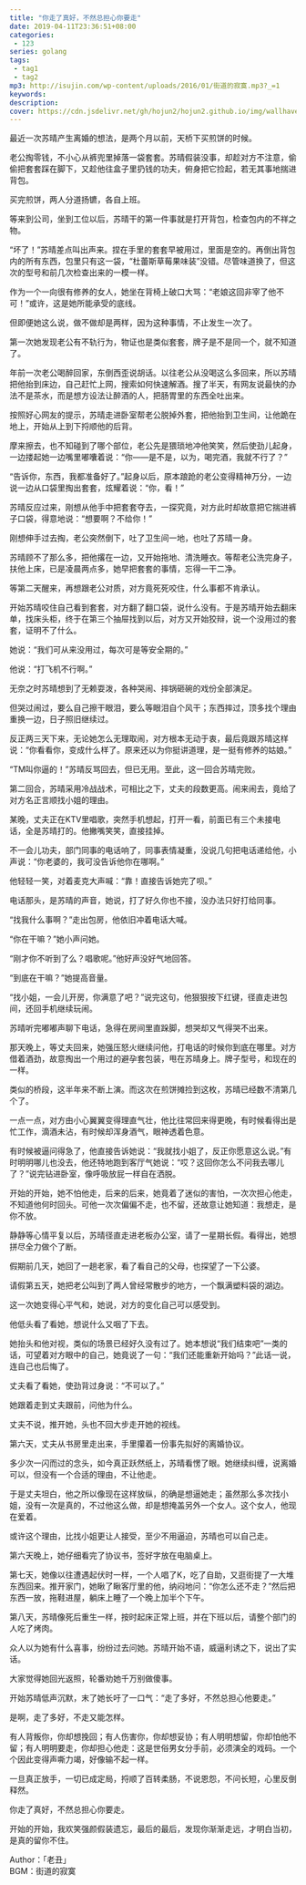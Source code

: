 ```yaml
---
title: "你走了真好，不然总担心你要走"
date: 2019-04-11T23:36:51+08:00
categories: 
 - 123
series: golang
tags: 
 - tag1
 - tag2
mp3: http://isujin.com/wp-content/uploads/2016/01/街道的寂寞.mp3?_=1
keywords:
description: 
cover: https://cdn.jsdelivr.net/gh/hojun2/hojun2.github.io/img/wallhaven-672007-2.jpg
---
```


最近一次苏晴产生离婚的想法，是两个月以前，天桥下买煎饼的时候。

老公掏零钱，不小心从裤兜里掉落一袋套套。苏晴假装没事，却趁对方不注意，偷偷把套套踩在脚下，又趁他往盒子里扔钱的功夫，俯身把它捡起，若无其事地揣进背包。

买完煎饼，两人分道扬镳，各自上班。

等来到公司，坐到工位以后，苏晴干的第一件事就是打开背包，检查包内的不祥之物。

“坏了！”苏晴差点叫出声来。捏在手里的套套早被用过，里面是空的。再倒出背包内的所有东西，包里只有这一袋，“杜蕾斯草莓果味装”没错。尽管味道换了，但这次的型号和前几次检查出来的一模一样。

作为一个一向很有修养的女人，她坐在背椅上破口大骂：“老娘这回非宰了他不可！”或许，这是她所能承受的底线。

但即便她这么说，做不做却是两样，因为这种事情，不止发生一次了。

第一次她发现老公有不轨行为，物证也是类似套套，牌子是不是同一个，就不知道了。

年前一次老公喝醉回家，东倒西歪说胡话。以往老公从没喝这么多回来，所以苏晴把他抬到床边，自己赶忙上网，搜索如何快速解酒。搜了半天，有网友说最快的办法不是茶水，而是想方设法让醉酒的人，把肠胃里的东西全吐出来。

按照好心网友的提示，苏晴走进卧室帮老公脱掉外套，把他抬到卫生间，让他跪在地上，开始从上到下捋顺他的后背。

摩来擦去，也不知碰到了哪个部位，老公先是猥琐地冲他笑笑，然后使劲儿起身，一边搂起她一边嘴里嘟囔着说：“你——是不是，以为，喝完酒，我就不行了？”

“告诉你，东西，我都准备好了。”起身以后，原本踉跄的老公变得精神万分，一边说一边从口袋里掏出套套，炫耀着说：“你，看！”

苏晴反应过来，刚想从他手中把套套夺去，一探究竟，对方此时却故意把它揣进裤子口袋，得意地说：“想要啊？不给你！”

刚想伸手过去掏，老公突然倒下，吐了卫生间一地，也吐了苏晴一身。

苏晴顾不了那么多，把他撂在一边，又开始拖地、清洗睡衣。等帮老公洗完身子，扶他上床，已是凌晨两点多，她早把套套的事情，忘得一干二净。

等第二天醒来，再想跟老公对质，对方竟死死咬住，什么事都不肯承认。

开始苏晴咬住自己看到套套，对方翻了翻口袋，说什么没有。于是苏晴开始去翻床单，找床头柜，终于在第三个抽屉找到以后，对方又开始狡辩，说一个没用过的套套，证明不了什么。

她说：“我们可从来没用过，每次可是等安全期的。”

他说：“打飞机不行啊。”

无奈之时苏晴想到了无赖耍泼，各种哭闹、摔锅砸碗的戏份全部演足。

但哭过闹过，要么自己擦干眼泪，要么等眼泪自个风干；东西摔过，顶多找个理由重换一边，日子照旧继续过。

反正两三天下来，无论她怎么无理取闹，对方根本无动于衷，最后竟跟苏晴这样说：“你看看你，变成什么样了。原来还以为你挺讲道理，是一挺有修养的姑娘。”

“TM叫你逼的！”苏晴反骂回去，但已无用。至此，这一回合苏晴完败。

第二回合，苏晴采用冷战战术，可相比之下，丈夫的段数更高。闹来闹去，竟给了对方名正言顺找小姐的理由。

某晚，丈夫正在KTV里唱歌，突然手机想起，打开一看，前面已有三个未接电话，全是苏晴打的。他撇嘴笑笑，直接挂掉。

不一会儿功夫，部门同事的电话响了，同事表情凝重，没说几句把电话递给他，小声说：“你老婆的，我可没告诉他你在哪啊。”

他轻轻一笑，对着麦克大声喊：“靠！直接告诉她完了呗。”

电话那头，是苏晴的声音，她说，打了好久你也不接，没办法只好打给同事。

“找我什么事啊？”走出包房，他依旧冲着电话大喊。

“你在干嘛？”她小声问她。

“刚才你不听到了么？唱歌呢。”他好声没好气地回答。

“到底在干嘛？”她提高音量。

“找小姐，一会儿开房，你满意了吧？”说完这句，他狠狠按下红键，径直走进包间，还回手机继续玩闹。

苏晴听完嘟嘟声聊下电话，急得在房间里直跺脚，想哭却又气得哭不出来。

那天晚上，等丈夫回来，她强压怒火继续问他，打电话的时候你到底在哪里。对方借着酒劲，故意掏出一个用过的避孕套包装，甩在苏晴身上。牌子型号，和现在的一样。

类似的桥段，这半年来不断上演。而这次在煎饼摊捡到这枚，苏晴已经数不清第几个了。

一点一点，对方由小心翼翼变得理直气壮，他比往常回来得更晚，有时候看得出是忙工作，滴酒未沾，有时候却浑身酒气，眼神透着色意。

有时候被逼问得急了，他直接告诉她说：“我就找小姐了，反正你愿意这么说。”有时明明哪儿也没去，他还特地跑到客厅气她说：“哎？这回你怎么不问我去哪儿了？”说完钻进卧室，像呼吸放屁一样自在洒脱。

开始的开始，她不怕他走，后来的后来，她竟着了迷似的害怕，一次次担心他走，不知道他何时回头。可他一次次偏偏不走，也不留，还故意让她知道：我想走，是你不放。

静静等心情平复以后，苏晴径直走进老板办公室，请了一星期长假。看得出，她想拼尽全力做个了断。

假期前几天，她回了一趟老家，看了看自己的父母，也探望了一下公婆。

请假第五天，她把老公叫到了两人曾经常散步的地方，一个飘满塑料袋的湖边。

这一次她变得心平气和，她说，对方的变化自己可以感受到。

他低头看了看她，想说什么又咽了下去。

她抬头和他对视，类似的场景已经好久没有过了。她本想说“我们结束吧”一类的话，可望着对方眼中的自己，她竟说了一句：“我们还能重新开始吗？”此话一说，连自己也后悔了。

丈夫看了看她，使劲背过身说：“不可以了。”

她跟着走到丈夫跟前，问他为什么。

丈夫不说，推开她，头也不回大步走开她的视线。

第六天，丈夫从书房里走出来，手里攥着一份事先拟好的离婚协议。

多少次一闪而过的念头，如今真正跃然纸上，苏晴看愣了眼。她继续纠缠，说离婚可以，但没有一个合适的理由，不让他走。

于是丈夫坦白，他之所以像现在这样放纵，的确是想逼她走；虽然那么多次找小姐，没有一次是真的，不过他这么做，却是想掩盖另外一个女人。这个女人，他现在爱着。

或许这个理由，比找小姐更让人接受，至少不用逼迫，苏晴也可以自己走。

第六天晚上，她仔细看完了协议书，签好字放在电脑桌上。

第七天，她像以往遭遇起伏时一样，一个人唱了K，吃了自助，又逛街提了一大堆东西回来。推开家门，她瞅了瞅客厅里的他，纳闷地问：“你怎么还不走？”然后把东西一放，拖鞋进屋，躺床上睡了一个晚上加半个下午。

第八天，苏晴像死后重生一样，按时起床正常上班，并在下班以后，请整个部门的人吃了烤肉。

众人以为她有什么喜事，纷纷过去问她。苏晴开始不语，威逼利诱之下，说出了实话。

大家觉得她回光返照，轮番劝她千万别做傻事。

开始苏晴低声沉默，末了她长吁了一口气：“走了多好，不然总担心他要走。”

是啊，走了多好，不走又能怎样。

有人背叛你，你却想挽回；有人伤害你，你却想妥协；有人明明想留，你却怕他不留；有人明明要走，你却担心他走：这是世俗男女分手前，必须演全的戏码。一个个因此变得声嘶力竭，好像输不起一样。

一旦真正放手，一切已成定局，捋顺了百转柔肠，不说恩怨，不问长短，心里反倒释然。

你走了真好，不然总担心你要走。

开始的开始，我欢笑强颜假装遗忘，最后的最后，发现你渐渐走远，才明白当初，是真的留你不住。

Author：「老丑」<br>
BGM：街道的寂寞